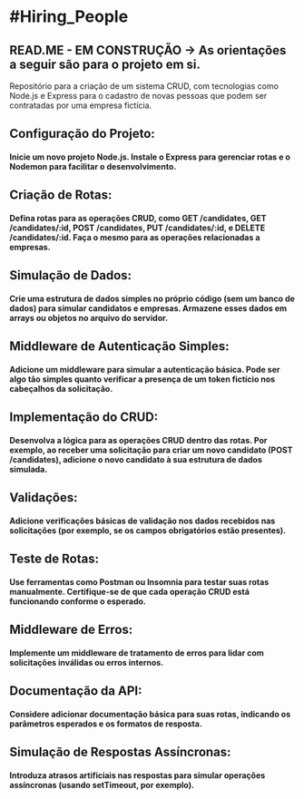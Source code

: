 <h1>#Hiring_People</h1>
<h2>READ.ME - EM CONSTRUÇÃO -> As orientações a seguir são para
    o projeto em si.
</h2>
<p>
    Repositório para a criação de um sistema CRUD, com tecnologias como Node.js e
    Express
    para o cadastro de novas
    pessoas que podem ser contratadas por uma empresa fictícia.
</p>

<h2>Configuração do Projeto:</h2>

<h4>
    Inicie um novo projeto Node.js.
    Instale o Express para gerenciar rotas e o Nodemon para facilitar o desenvolvimento.
</h4>

<h2>Criação de Rotas:</h2>

<h4>
    Defina rotas para as operações CRUD, como GET /candidates, GET /candidates/:id, POST /candidates, PUT
    /candidates/:id, e
    DELETE /candidates/:id.
    Faça o mesmo para as operações relacionadas a empresas.
</h4>

<h2>Simulação de Dados:</h2>

<h4>
    Crie uma estrutura de dados simples no próprio código (sem um banco de dados) para simular candidatos e empresas.
    Armazene esses dados em arrays ou objetos no arquivo do servidor.
</h4>

<h2>Middleware de Autenticação Simples:</h2>

<h4>Adicione um middleware para simular a autenticação básica.
    Pode ser algo tão simples quanto verificar a presença de um token fictício nos cabeçalhos da solicitação.
</h4>

<h2>Implementação do CRUD:</h2>

<h4>Desenvolva a lógica para as operações CRUD dentro das rotas.
    Por exemplo, ao receber uma solicitação para criar um novo candidato (POST /candidates), adicione o novo candidato à
    sua
    estrutura de dados simulada.
</h4>

<h2>Validações:</h2>

<h4>Adicione verificações básicas de validação nos dados recebidos nas solicitações (por exemplo, se os campos
    obrigatórios
    estão presentes).
</h4>

<h2>Teste de Rotas:</h2>

<h4>Use ferramentas como Postman ou Insomnia para testar suas rotas manualmente.
    Certifique-se de que cada operação CRUD está funcionando conforme o esperado.
</h4>
</h2>
<h2>Middleware de Erros:</h2>

<h4>Implemente um middleware de tratamento de erros para lidar com solicitações inválidas ou erros internos.

</h4>

<h2>Documentação da API:</h2>

<h4>Considere adicionar documentação básica para suas rotas, indicando os parâmetros esperados e os formatos de
    resposta.
</h4>

<h2>Simulação de Respostas Assíncronas:</h2>

<h4>Introduza atrasos artificiais nas respostas para simular operações assíncronas (usando setTimeout, por exemplo).
</h4>